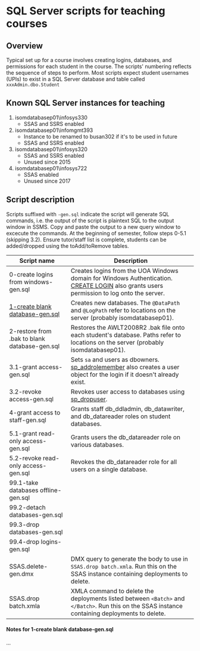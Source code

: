 # SQL Server scripts for teaching courses

## Overview
Typical set up for a course involves creating logins, databases, and permissions for each student in the course. The scripts' numbering reflects the sequence of steps to perform. Most scripts expect student usernames (UPIs) to exist in a SQL Server database and table called `xxxAdmin.dbo.Student`

## Known SQL Server instances for teaching
1. isomdatabasep01\infosys330
	- SSAS and SSRS enabled
1. isomdatabasep01\infomgmt393
	- Instance to be renamed to busan302 if it's to be used in future
	- SSAS and SSRS enabled
2. isomdatabasep01\infosys320
	- SSAS and SSRS enabled
	- Unused since 2015
3. isomdatabasep01\infosys722
	- SSAS enabled
	- Unused since 2017

## Script description
Scripts suffixed with `-gen.sql` indicate the script will generate SQL commands, i.e. the output of the script is plaintext SQL to the output window in SSMS. Copy and paste the output to a new query window to excecute the commands. At the beginning of semester, follow steps 0-5.1 (skipping 3.2). Ensure tutor/staff list is complete, students can be added/dropped using the toAdd/toRemove tables.

Script name | Description
------------ | -------------
0-create logins from windows-gen.sql | Creates logins from the UOA Windows domain for Windows Authentication. [CREATE LOGIN](https://docs.microsoft.com/en-us/sql/t-sql/statements/create-login-transact-sql) also grants users permission to log onto the server.
[1-create blank database-gen.sql](#1-create-blank-database-gensql) | Creates new databases. The `@DataPath` and `@LogPath` refer to locations on the server (probably isomdatabasep01).
2-restore from .bak to blank database-gen.sql | Restores the AWLT2008R2 .bak file onto each student's database. Paths refer to locations on the server (probably isomdatabasep01).
3.1-grant access-gen.sql | Sets `sa` and users as dbowners. [sp_addrolemember](https://docs.microsoft.com/en-us/sql/relational-databases/system-stored-procedures/sp-addrolemember-transact-sql) also creates a user object for the login if it doesn't already exist.
3.2-revoke access-gen.sql | Revokes user access to databases using [sp_dropuser](https://docs.microsoft.com/en-us/sql/relational-databases/system-stored-procedures/sp-dropuser-transact-sql).
4-grant access to staff-gen.sql | Grants staff db_ddladmin, db_datawriter, and db_datareader roles on student databases.
5.1-grant read-only access-gen.sql | Grants users the db_datareader role on various databases.
5.2-revoke read-only access-gen.sql | Revokes the db_datareader role for all users on a single database.
99.1-take databases offline-gen.sql |
99.2-detach databases-gen.sql |
99.3-drop databases-gen.sql |
99.4-drop logins-gen.sql |
SSAS.delete-gen.dmx | DMX query to generate the body to use in `SSAS.drop batch.xmla`. Run this on the SSAS instance containing deployments to delete.
SSAS.drop batch.xmla | XMLA command to delete the deployments listed between `<Batch>` and `</Batch>`. Run this on the SSAS instance containing deployments to delete.
#### Notes for 1-create blank database-gen.sql
...
